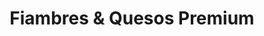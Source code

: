 ---
title: "Fiambres & Quesos Premium"
url: /cipolletti/fiambres-und-quesos-premium/
shop: Lebensmittel
---